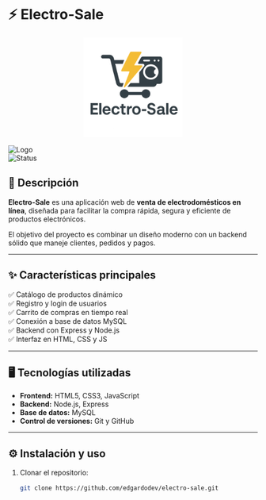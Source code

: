 # ⚡ Electro-Sale  

<p align="center">
  <img src="public/logonew.png" alt="Electro-Sale Logo" width="200"/>
</p>

![Logo](https://img.shields.io/badge/Electro--Sale-Ecommerce-blue?style=for-the-badge&logo=shopify)  
![Status](https://img.shields.io/badge/status-en%20desarrollo-orange?style=for-the-badge)  
 

## 🛒 Descripción  
**Electro-Sale** es una aplicación web de **venta de electrodomésticos en línea**, diseñada para facilitar la compra rápida, segura y eficiente de productos electrónicos.  

El objetivo del proyecto es combinar un diseño moderno con un backend sólido que maneje clientes, pedidos y pagos.  

---

## ✨ Características principales  
✅ Catálogo de productos dinámico  
✅ Registro y login de usuarios  
✅ Carrito de compras en tiempo real  
✅ Conexión a base de datos MySQL  
✅ Backend con Express y Node.js  
✅ Interfaz en HTML, CSS y JS  

---

## 🖥️ Tecnologías utilizadas  
- **Frontend:** HTML5, CSS3, JavaScript  
- **Backend:** Node.js, Express  
- **Base de datos:** MySQL  
- **Control de versiones:** Git y GitHub  

---

## ⚙️ Instalación y uso  

1. Clonar el repositorio:  
   ```bash
   git clone https://github.com/edgardodev/electro-sale.git


